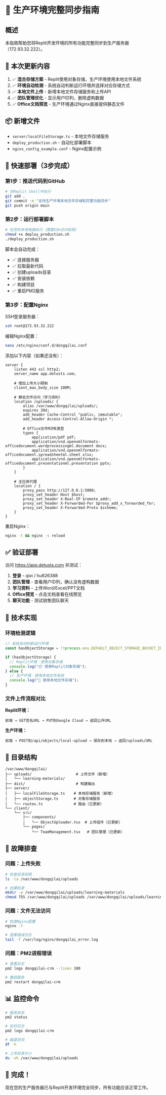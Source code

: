 # 🔄 生产环境完整同步指南

## 概述

本指南帮助您将Replit开发环境的所有功能完整同步到生产服务器（172.93.32.222）。

## 🎯 本次更新内容

1. ✅ **混合存储方案** - Replit使用对象存储，生产环境使用本地文件系统
2. ✅ **环境自动检测** - 系统自动判断运行环境并选择对应存储方式
3. ✅ **本地文件上传** - 新增本地文件存储服务和上传API
4. ✅ **团队管理优化** - 显示用户ID列，删除虚构数据
5. ✅ **Office文档预览** - 生产环境通过Nginx直接提供静态文件

## 📦 新增文件

- `server/localFileStorage.ts` - 本地文件存储服务
- `deploy_production.sh` - 自动化部署脚本
- `nginx_config_example.conf` - Nginx配置示例

## 🚀 快速部署（3步完成）

### 第1步：推送代码到GitHub

```bash
# 在Replit Shell中执行
git add .
git commit -m "支持生产环境本地文件存储和完整功能同步"
git push origin main
```

### 第2步：运行部署脚本

```bash
# 在您的本地电脑执行（需要SSH访问权限）
chmod +x deploy_production.sh
./deploy_production.sh
```

脚本会自动完成：
- ✅ 连接服务器
- ✅ 拉取最新代码
- ✅ 创建uploads目录
- ✅ 安装依赖
- ✅ 构建项目
- ✅ 重启PM2服务

### 第3步：配置Nginx

SSH登录服务器：
```bash
ssh root@172.93.32.222
```

编辑Nginx配置：
```bash
nano /etc/nginx/conf.d/dongqilai.conf
```

添加以下内容（如果还没有）：
```nginx
server {
    listen 443 ssl http2;
    server_name app.detusts.com;
    
    # 增加上传大小限制
    client_max_body_size 100M;
    
    # 静态文件访问（学习资料）
    location /uploads/ {
        alias /var/www/dongqilai/uploads/;
        expires 30d;
        add_header Cache-Control "public, immutable";
        add_header Access-Control-Allow-Origin *;
        
        # Office文件MIME类型
        types {
            application/pdf pdf;
            application/vnd.openxmlformats-officedocument.wordprocessingml.document docx;
            application/vnd.openxmlformats-officedocument.spreadsheetml.sheet xlsx;
            application/vnd.openxmlformats-officedocument.presentationml.presentation pptx;
        }
    }
    
    # 主应用代理
    location / {
        proxy_pass http://127.0.0.1:5000;
        proxy_set_header Host $host;
        proxy_set_header X-Real-IP $remote_addr;
        proxy_set_header X-Forwarded-For $proxy_add_x_forwarded_for;
        proxy_set_header X-Forwarded-Proto $scheme;
    }
}
```

重启Nginx：
```bash
nginx -t && nginx -s reload
```

## ✅ 验证部署

访问 https://app.detusts.com 并测试：

1. **登录** - qixi / hu626388
2. **团队管理** - 查看用户ID列，确认没有虚构数据
3. **学习资料** - 上传Word/Excel/PPT文档
4. **Office预览** - 点击文档查看在线预览
5. **聊天功能** - 测试销售团队聊天

## 🔧 技术实现

### 环境检测逻辑

```javascript
// 系统自动判断运行环境
const hasObjectStorage = !!process.env.DEFAULT_OBJECT_STORAGE_BUCKET_ID;

if (hasObjectStorage) {
  // Replit环境：使用对象存储
  console.log("📦 使用Replit对象存储");
} else {
  // 生产环境：使用本地文件系统
  console.log("💾 使用本地文件存储");
}
```

### 文件上传流程对比

**Replit环境：**
```
前端 → GET签名URL → PUT到Google Cloud → 返回公开URL
```

**生产环境：**
```
前端 → POST到/api/objects/local-upload → 保存到本地 → 返回/uploads/URL
```

## 📁 目录结构

```
/var/www/dongqilai/
├── uploads/                    # 上传文件（新增）
│   └── learning-materials/
├── dist/                       # 构建输出
├── server/
│   ├── localFileStorage.ts    # 本地存储服务（新增）
│   ├── objectStorage.ts       # 对象存储服务
│   └── routes.ts              # 路由（已更新）
└── client/
    └── src/
        ├── components/
        │   └── ObjectUploader.tsx  # 上传组件（已更新）
        └── pages/
            └── TeamManagement.tsx   # 团队管理（已更新）
```

## 🐛 故障排查

### 问题：上传失败
```bash
# 检查目录权限
ls -la /var/www/dongqilai/uploads

# 创建目录
mkdir -p /var/www/dongqilai/uploads/learning-materials
chmod 755 /var/www/dongqilai/uploads /var/www/dongqilai/uploads/learning-materials
```

### 问题：文件无法访问
```bash
# 检查Nginx配置
nginx -t

# 查看错误日志
tail -f /var/log/nginx/dongqilai_error.log
```

### 问题：PM2进程错误
```bash
# 查看日志
pm2 logs dongqilai-crm --lines 100

# 重启服务
pm2 restart dongqilai-crm
```

## 📊 监控命令

```bash
# 服务状态
pm2 status

# 实时日志
pm2 logs dongqilai-crm

# 磁盘空间
df -h

# 上传目录大小
du -sh /var/www/dongqilai/uploads
```

## 🎉 完成！

现在您的生产服务器已与Replit开发环境完全同步，所有功能应该正常工作。
